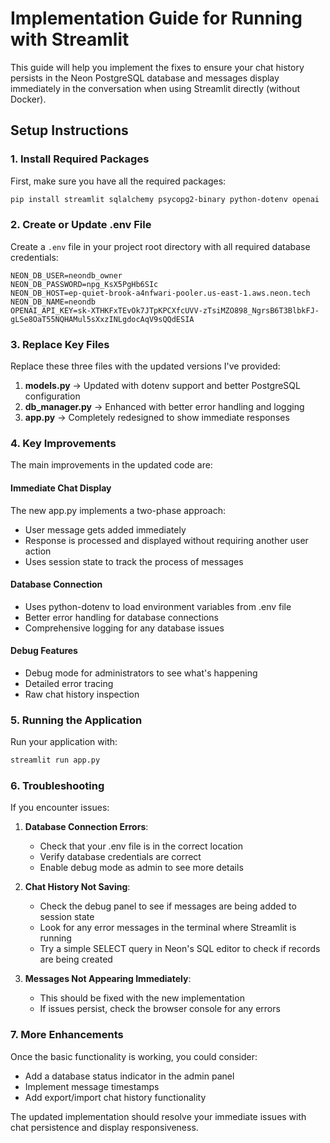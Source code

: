# Implementation Guide for Running with Streamlit

This guide will help you implement the fixes to ensure your chat history persists in the Neon PostgreSQL database and messages display immediately in the conversation when using Streamlit directly (without Docker).

## Setup Instructions

### 1. Install Required Packages

First, make sure you have all the required packages:

```bash
pip install streamlit sqlalchemy psycopg2-binary python-dotenv openai
```

### 2. Create or Update .env File

Create a `.env` file in your project root directory with all required database credentials:

```
NEON_DB_USER=neondb_owner
NEON_DB_PASSWORD=npg_KsX5PgHb6SIc
NEON_DB_HOST=ep-quiet-brook-a4nfwari-pooler.us-east-1.aws.neon.tech
NEON_DB_NAME=neondb
OPENAI_API_KEY=sk-XTHKFxTEvOk7JTpKPCXfcUVV-zTsiMZO898_NgrsB6T3BlbkFJ-gLSe8OaT55NQHAMul5sXxzINLgdocAqV9sQQdESIA
```

### 3. Replace Key Files

Replace these three files with the updated versions I've provided:

1. **models.py** → Updated with dotenv support and better PostgreSQL configuration
2. **db_manager.py** → Enhanced with better error handling and logging
3. **app.py** → Completely redesigned to show immediate responses

### 4. Key Improvements

The main improvements in the updated code are:

#### Immediate Chat Display

The new app.py implements a two-phase approach:
- User message gets added immediately
- Response is processed and displayed without requiring another user action
- Uses session state to track the process of messages

#### Database Connection

- Uses python-dotenv to load environment variables from .env file
- Better error handling for database connections
- Comprehensive logging for any database issues

#### Debug Features

- Debug mode for administrators to see what's happening
- Detailed error tracing 
- Raw chat history inspection

### 5. Running the Application

Run your application with:

```bash
streamlit run app.py
```

### 6. Troubleshooting

If you encounter issues:

1. **Database Connection Errors**:
   - Check that your .env file is in the correct location
   - Verify database credentials are correct
   - Enable debug mode as admin to see more details

2. **Chat History Not Saving**:
   - Check the debug panel to see if messages are being added to session state
   - Look for any error messages in the terminal where Streamlit is running
   - Try a simple SELECT query in Neon's SQL editor to check if records are being created

3. **Messages Not Appearing Immediately**:
   - This should be fixed with the new implementation
   - If issues persist, check the browser console for any errors

### 7. More Enhancements

Once the basic functionality is working, you could consider:
- Add a database status indicator in the admin panel
- Implement message timestamps
- Add export/import chat history functionality

The updated implementation should resolve your immediate issues with chat persistence and display responsiveness.